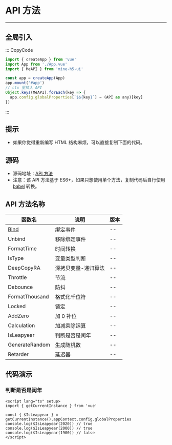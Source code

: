[bind]: https://github.com/biaov/mine-h5-ui/blob/main/packages/MeAPI/event.js
[unbind]: https://github.com/biaov/mine-h5-ui/blob/main/packages/MeAPI/event.js

# API 方法

---

## 全局引入

::: CopyCode

```js
import { createApp } from 'vue'
import App from './App.vue'
import { MeAPI } from 'mine-h5-ui'

const app = createApp(App)
app.mount('#app')
// ctx 里插入 API
Object.keys(MeAPI).forEach(key => {
  app.config.globalProperties[`$${key}`] = (API as any)[key]
})
```

:::

## 提示

- 如果你觉得重新编写 HTML 结构麻烦，可以直接复制下面的代码。

## 源码

- 源码地址：[API 方法](https://github.com/biaov/mine-h5-ui/blob/main/packages/MeAPI/function.js)
- 注意：该 API 方法基于 ES6+，如果只想使用单个方法，复制代码后自行使用 [babel](https://www.babeljs.cn/) 转换。

## API 方法名称

| 函数名         | 说明                | 版本 |
| -------------- | ------------------- | ---- |
| [Bind]         | 绑定事件            | --   |
| Unbind         | 移除绑定事件        | --   |
| FormatTime     | 时间转换            | --   |
| IsType         | 变量类型判断        | --   |
| DeepCopyRA     | 深拷贝变量-递归算法 | --   |
| Throttle       | 节流                | --   |
| Debounce       | 防抖                | --   |
| FormatThousand | 格式化千位符        | --   |
| Locked         | 锁定                | --   |
| AddZero        | 加 0 补位           | --   |
| Calculation    | 加减乘除运算        | --   |
| IsLeapyear     | 判断是否是闰年      | --   |
| GenerateRandom | 生成随机数          | --   |
| Retarder       | 延迟器              | --   |

## 代码演示

### 判断是否是闰年

```vue
<script lang="ts" setup>
import { getCurrentInstance } from 'vue'

const { $IsLeapyear } = getCurrentInstance().appContext.config.globalProperties
console.log($IsLeapyear(2020)) // true
console.log($IsLeapyear(2000)) // true
console.log($IsLeapyear(1900)) // false
</script>
```
